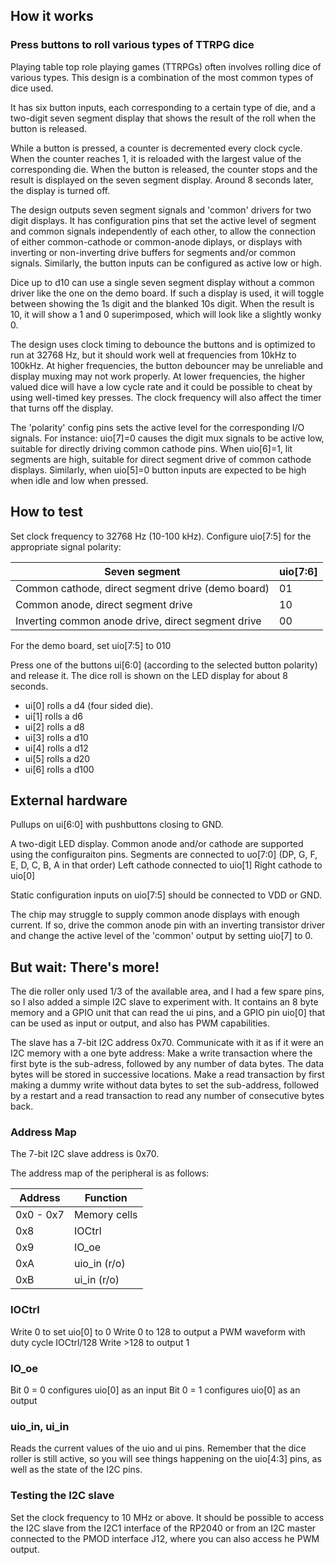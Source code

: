 ## How it works

### Press buttons to roll various types of TTRPG dice

Playing table top role playing games (TTRPGs) often involves rolling dice of various types.
This design is a combination of the most common types of dice used.

It has six button inputs, each corresponding to a certain type of die, and a two-digit seven segment display that shows the result of the roll when the button is released.

While a button is pressed, a counter is decremented every clock cycle. When the counter reaches 1, it is reloaded with the largest value of the corresponding die. When the button is released, the counter stops and the result is displayed on the seven segment display. Around 8 seconds later, the display is turned off.

The design outputs seven segment signals and 'common' drivers for two digit displays. It has configuration pins that set the active level of segment and common signals independently of each other, to allow the connection of either common-cathode or common-anode diplays, or displays with inverting or non-inverting drive buffers for segments and/or common signals. Similarly, the button inputs can be configured as active low or high.

Dice up to d10 can use a single seven segment display without a common driver like the one on the demo board. If such a display is used, it will toggle between showing the 1s digit and the blanked 10s digit. When the result is 10, it will show a 1 and 0 superimposed, which will look like a slightly wonky 0.

The design uses clock timing to debounce the buttons and is optimized to run at 32768 Hz, but it should work well at frequencies from 10kHz to 100kHz. At higher frequencies, the button debouncer may be unreliable and display muxing may not work properly. At lower frequencies, the higher valued dice will have a low cycle rate and it could be possible to cheat by using well-timed key presses. The clock frequency will also affect the timer that turns off the display.

The 'polarity' config pins sets the active level for the corresponding I/O signals. For instance: uio[7]=0 causes the digit mux signals to be active low, suitable for directly driving common cathode pins. When uio[6]=1, lit segments are high, suitable for direct segment drive of common cathode displays. Similarly, when uio[5]=0 button inputs are expected to be high when idle and low when pressed.

## How to test

Set clock frequency to 32768 Hz (10-100 kHz).
Configure uio[7:5] for the appropriate signal polarity:

| Seven segment                                       | uio[7:6] |
| ----------------------------------------------------| -------- |
| Common cathode, direct segment drive (demo board)   | 01       |
| Common anode, direct segment drive                  | 10       |
| Inverting common anode drive, direct segment drive  | 00       |

For the demo board, set uio[7:5] to 010

Press one of the buttons ui[6:0] (according to the selected button polarity) and release it.
The dice roll is shown on the LED display for about 8 seconds.

* ui[0] rolls a d4 (four sided die).
* ui[1] rolls a d6
* ui[2] rolls a d8
* ui[3] rolls a d10
* ui[4] rolls a d12
* ui[5] rolls a d20
* ui[6] rolls a d100

## External hardware

Pullups on ui[6:0] with pushbuttons closing to GND.

A two-digit LED display. Common anode and/or cathode are supported using the configuraiton pins.
Segments are connected to uo[7:0] (DP, G, F, E, D, C, B, A in that order)
Left cathode connected to uio[1]
Right cathode to uio[0]

Static configuration inputs on uio[7:5] should be connected to VDD or GND.

The chip may struggle to supply common anode displays with enough current.
If so, drive the common anode pin with an inverting transistor driver and
change the active level of the 'common' output by setting uio[7] to 0.

## But wait: There's more!

The die roller only used 1/3 of the available area, and I had a few spare pins, so I also added a simple I2C slave to experiment with. It contains an 8 byte memory and a GPIO unit that can read the ui pins, and a GPIO pin uio[0] that can be used as input or output, and also has PWM capabilities.

The slave has a 7-bit I2C address 0x70. Communicate with it as if it were an I2C memory with a one byte address: Make a write transaction where the first byte is the sub-adress, followed by any number of data bytes. The data bytes will be stored in successive locations. Make a read transaction by first making a dummy write without data bytes to set the sub-address, followed by a restart and a read transaction to read any number of consecutive bytes back.


### Address Map
The 7-bit I2C slave address is 0x70.

The address map of the peripheral is as follows:

| Address   | Function     |
| --------- | ------------ |
| 0x0 - 0x7 | Memory cells |
| 0x8       | IOCtrl       |
| 0x9       | IO_oe        |
| 0xA       | uio_in (r/o) |
| 0xB       | ui_in (r/o)  |

### IOCtrl
Write 0 to set uio[0] to 0
Write 0 to 128 to output a PWM waveform with duty cycle IOCtrl/128
Write >128 to output 1

### IO_oe
Bit 0 = 0 configures uio[0] as an input
Bit 0 = 1 configures uio[0] as an output

### uio_in, ui_in
Reads the current values of the uio and ui pins.
Remember that the dice roller is still active, so you will see things happening on the uio[4:3] pins, as well as the state of the I2C pins.

### Testing the I2C slave
Set the clock frequency to 10 MHz or above. It should be possible to access the I2C slave from the I2C1 interface of the RP2040 or from an I2C master connected to the PMOD interface J12, where you can also access he PWM output.
 

